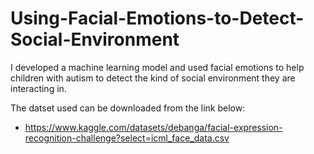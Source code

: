 # Using-Facial-Emotions-to-Detect-Social-Environment
I developed a machine learning model and used facial emotions to help children with autism to detect the kind of social environment they are interacting in.

The datset used can be downloaded from the link below:
- https://www.kaggle.com/datasets/debanga/facial-expression-recognition-challenge?select=icml_face_data.csv
